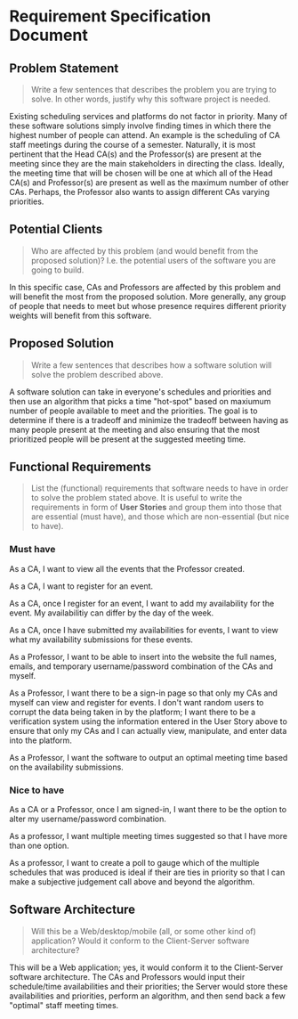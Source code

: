 # Requirement Specification Document

## Problem Statement 

> Write a few sentences that describes the problem you are trying to solve. In other words, justify why this software project is needed.

Existing scheduling services and platforms do not factor in priority. Many of these software solutions simply involve finding times in which there the highest number of people can attend. An example is the scheduling of CA staff meetings during the course of a semester. Naturally, it is most pertinent that the Head CA(s) and the Professor(s) are present at the meeting since they are the main stakeholders in directing the class. Ideally, the meeting time that will be chosen will be one at which all of the Head CA(s) and Professor(s) are present as well as the maximum number of other CAs. Perhaps, the Professor also wants to assign different CAs varying priorities. 


## Potential Clients
> Who are affected by this problem (and would benefit from the proposed solution)? I.e. the potential users of the software you are going to build.

In this specific case, CAs and Professors are affected by this problem and will benefit the most from the proposed solution. More generally, any group of people that needs to meet but whose presence requires different priority weights will benefit from this software.  

## Proposed Solution
> Write a few sentences that describes how a software solution will solve the problem described above.

A software solution can take in everyone's schedules and priorities and then use an algorithm that picks a time "hot-spot" based on maxiumum number of people available to meet and the priorities. The goal is to determine if there is a tradeoff and  minimize the tradeoff between having as many people present at the meeting and also ensuring that the most prioritized people will be present at the suggested meeting time. 

## Functional Requirements
> List the (functional) requirements that software needs to have in order to solve the problem stated above. It is useful to write the requirements in form of **User Stories** and group them into those that are essential (must have), and those which are non-essential (but nice to have).


### Must have

As a CA, I want to view all the events that the Professor created.

As a CA, I want to register for an event.

As a CA, once I register for an event, I want to add my availability for the event. My availabilitiy can differ by the day of the week. 

As a CA, once I have submitted my availabilities for events, I want to view what my availability submissions for these events.


As a Professor, I want to be able to insert into the website the  full names, emails, and temporary username/password combination of the CAs and myself. 

As a Professor, I want there to be a sign-in page so that only my CAs and myself can view and register for events. I don't want random users to corrupt the data being taken in by the platform; I want there to be a verification system using the information entered in the User Story above to ensure that only my CAs and I can actually view, manipulate, and enter data into the platform.

As a Professor, I want the software to output an optimal meeting time based on the availability submissions. 

### Nice to have

As a CA or a Professor, once I am signed-in, I want there to be the option to alter my username/password combination.

As a professor, I want multiple meeting times suggested so that I have more than one option.

As a professor, I want to create a poll to gauge which of the multiple schedules that was produced is ideal if their are ties in priority so that I can make a subjective judgement call above and beyond the algorithm. 




## Software Architecture
> Will this be a Web/desktop/mobile (all, or some other kind of) application? Would it conform to the Client-Server software architecture?   

This will be a Web application; yes, it would conform it to the Client-Server software architecture. The CAs and Professors would input their schedule/time availabilities and their priorities; the Server would store these availabilities and priorities, perform an algorithm, and then send back a few "optimal" staff meeting times. 
